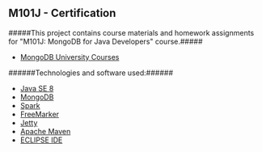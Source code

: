 M101J - Certification
---------------

#####This project contains course materials and homework assignments for "M101J: MongoDB for Java Developers" course.#####
* [MongoDB University Courses](https://university.mongodb.com/courses)


######Technologies and software used:######
* [Java SE 8](http://www.oracle.com/technetwork/java/javase/downloads/index.html)
* [MongoDB](http://www.mongodb.org/)
* [Spark](http://www.sparkjava.com/)
* [FreeMarker](http://freemarker.org/)
* [Jetty](http://www.eclipse.org/jetty/)
* [Apache Maven](http://maven.apache.org/index.html)
* [ECLIPSE IDE](http://www.eclipse.org/downloads/packages/release/Neon/M1)
